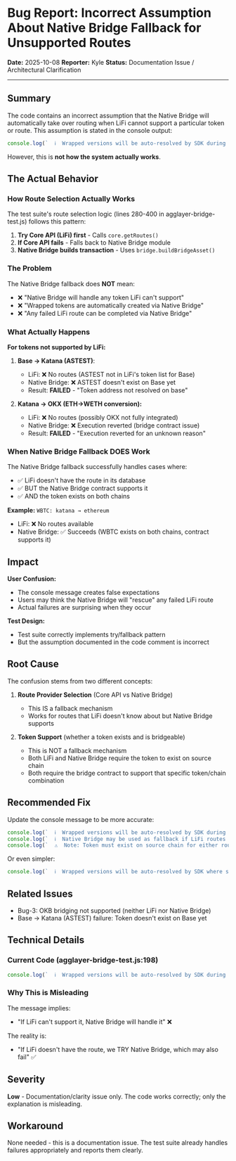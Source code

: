 # Bug Report: Incorrect Assumption About Native Bridge Fallback for Unsupported Routes

**Date:** 2025-10-08
**Reporter:** Kyle
**Status:** Documentation Issue / Architectural Clarification

---

## Summary

The code contains an incorrect assumption that the Native Bridge will automatically take over routing when LiFi cannot support a particular token or route. This assumption is stated in the console output:

```javascript
console.log(`  ℹ️  Wrapped versions will be auto-resolved by SDK during tests, assuming the Native Bridge takes over the route if Lifi cannot support`);
```

However, this is **not how the system actually works**.

## The Actual Behavior

### How Route Selection Actually Works

The test suite's route selection logic (lines 280-400 in agglayer-bridge-test.js) follows this pattern:

1. **Try Core API (LiFi) first** - Calls `core.getRoutes()`
2. **If Core API fails** - Falls back to Native Bridge module
3. **Native Bridge builds transaction** - Uses `bridge.buildBridgeAsset()`

### The Problem

The Native Bridge fallback does **NOT** mean:
- ❌ "Native Bridge will handle any token LiFi can't support"
- ❌ "Wrapped tokens are automatically created via Native Bridge"
- ❌ "Any failed LiFi route can be completed via Native Bridge"

### What Actually Happens

**For tokens not supported by LiFi:**

1. **Base → Katana (ASTEST)**:
   - LiFi: ❌ No routes (ASTEST not in LiFi's token list for Base)
   - Native Bridge: ❌ ASTEST doesn't exist on Base yet
   - Result: **FAILED** - "Token address not resolved on base"

2. **Katana → OKX (ETH→WETH conversion):**
   - LiFi: ❌ No routes (possibly OKX not fully integrated)
   - Native Bridge: ❌ Execution reverted (bridge contract issue)
   - Result: **FAILED** - "Execution reverted for an unknown reason"

### When Native Bridge Fallback DOES Work

The Native Bridge fallback successfully handles cases where:
- ✅ LiFi doesn't have the route in its database
- ✅ BUT the Native Bridge contract supports it
- ✅ AND the token exists on both chains

**Example:** `WBTC: katana → ethereum`
- LiFi: ❌ No routes available
- Native Bridge: ✅ Succeeds (WBTC exists on both chains, contract supports it)

## Impact

**User Confusion:**
- The console message creates false expectations
- Users may think the Native Bridge will "rescue" any failed LiFi route
- Actual failures are surprising when they occur

**Test Design:**
- Test suite correctly implements try/fallback pattern
- But the assumption documented in the code comment is incorrect

## Root Cause

The confusion stems from two different concepts:

1. **Route Provider Selection** (Core API vs Native Bridge)
   - This IS a fallback mechanism
   - Works for routes that LiFi doesn't know about but Native Bridge supports

2. **Token Support** (whether a token exists and is bridgeable)
   - This is NOT a fallback mechanism
   - Both LiFi and Native Bridge require the token to exist on source chain
   - Both require the bridge contract to support that specific token/chain combination

## Recommended Fix

Update the console message to be more accurate:

```javascript
console.log(`  ℹ️  Wrapped versions will be auto-resolved by SDK during tests`);
console.log(`  ℹ️  Native Bridge may be used as fallback if LiFi routes unavailable`);
console.log(`  ⚠️  Note: Token must exist on source chain for either route to work`);
```

Or even simpler:

```javascript
console.log(`  ℹ️  Wrapped versions will be auto-resolved by SDK where supported`);
```

## Related Issues

- Bug-3: OKB bridging not supported (neither LiFi nor Native Bridge)
- Base → Katana (ASTEST) failure: Token doesn't exist on Base yet

## Technical Details

### Current Code (agglayer-bridge-test.js:198)

```javascript
console.log(`  ℹ️  Wrapped versions will be auto-resolved by SDK during tests, assuming the Native Bridge takes over the route if Lifi cannot support`);
```

### Why This is Misleading

The message implies:
- "If LiFi can't support it, Native Bridge will handle it" ❌

The reality is:
- "If LiFi doesn't have the route, we TRY Native Bridge, which may also fail" ✅

## Severity

**Low** - Documentation/clarity issue only. The code works correctly; only the explanation is misleading.

## Workaround

None needed - this is a documentation issue. The test suite already handles failures appropriately and reports them clearly.
